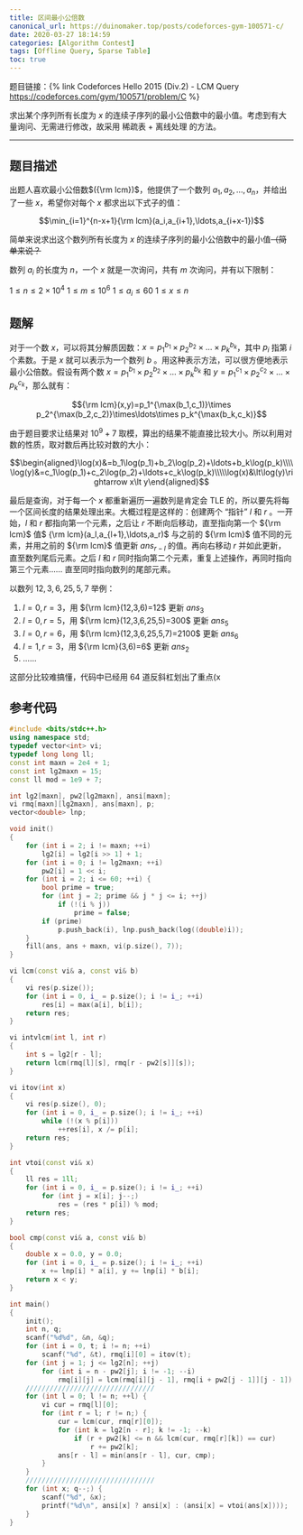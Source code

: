 ```yaml
---
title: 区间最小公倍数
canonical_url: https://duinomaker.top/posts/codeforces-gym-100571-c/
date: 2020-03-27 18:14:59
categories: [Algorithm Contest]
tags: [Offline Query, Sparse Table]
toc: true
---
```


题目链接：{% link Codeforces Hello 2015 (Div.2) - LCM Query https://codeforces.com/gym/100571/problem/C %}

求出某个序列所有长度为 $x$ 的连续子序列的最小公倍数中的最小值。考虑到有大量询问、无需进行修改，故采用 稀疏表 + 离线处理 的方法。

<!-- more -->

---

## 题目描述

出题人喜欢最小公倍数$({\rm lcm})$，他提供了一个数列 $a_1,a_2,\ldots,a_n$，并给出了一些 $x$，希望你对每个 $x$ 都求出以下式子的值：

$$\min_{i=1}^{n-x+1}{\rm lcm}(a_i,a_{i+1},\ldots,a_{i+x-1})$$

简单来说求出这个数列所有长度为 $x$ 的连续子序列的最小公倍数中的最小值~~（简单来说？~~

数列 ${a_i}$ 的长度为 $n$，一个 $x$ 就是一次询问，共有 $m$ 次询问，并有以下限制：

$1\leq n\leq 2\times 10^4$
$1\leq m\leq 10^6$
$1\leq a_i\leq 60$
$1\leq x\leq n$

## 题解

对于一个数 $x$，可以将其分解质因数：$x=p_1^{b_1}\times p_2^{b_2}\times\ldots\times p_k^{b_k}$，其中 $p_i$ 指第 $i$ 个素数。于是 $x$ 就可以表示为一个数列 $b$ 。用这种表示方法，可以很方便地表示最小公倍数。假设有两个数 $x=p_1^{b_1}\times p_2^{b_2}\times\ldots\times p_k^{b_k}$ 和 $y=p_1^{c_1}\times p_2^{c_2}\times\ldots\times p_k^{c_k}$，那么就有：

$${\rm lcm}(x,y)=p_1^{\max(b_1,c_1)}\times p_2^{\max(b_2,c_2)}\times\ldots\times p_k^{\max(b_k,c_k)}$$

由于题目要求让结果对 $10^9 + 7$ 取模，算出的结果不能直接比较大小。所以利用对数的性质，取对数后再比较对数的大小：

$$\begin{aligned}\log(x)&=b_1\log(p_1)+b_2\log(p_2)+\ldots+b_k\log(p_k)\\\\\log(y)&=c_1\log(p_1)+c_2\log(p_2)+\ldots+c_k\log(p_k)\\\\\log(x)&\lt\log(y)\rightarrow x\lt y\end{aligned}$$

最后是查询，对于每一个 $x$ 都重新遍历一遍数列是肯定会 TLE 的，所以要先将每一个区间长度的结果处理出来。大概过程是这样的：创建两个 “指针” $l$ 和 $r$ 。一开始，$l$ 和 $r$ 都指向第一个元素，之后让 $r$ 不断向后移动，直至指向第一个 ${\rm lcm}$ 值$ {\rm lcm}(a_l,a_{l+1},\ldots,a_r)$ 与之前的 ${\rm lcm}$ 值不同的元素，并用之前的 ${\rm lcm}$ 值更新 $ans_{r-l}$ 的值。再向右移动 $r$ 并如此更新，直至数列尾后元素。之后 $l$ 和 $r$ 同时指向第二个元素，重复上述操作，再同时指向第三个元素…… 直至同时指向数列的尾部元素。

以数列 $12,3,6,25,5,7$ 举例：

1. $l=0,r=3$，用 ${\rm lcm}(12,3,6)=12$ 更新 $ans_3$
2. $l=0,r=5$，用 ${\rm lcm}(12,3,6,25,5)=300$ 更新 $ans_5$
3. $l=0,r=6$，用 ${\rm lcm}(12,3,6,25,5,7)=2100$ 更新 $ans_6$
4. $l=1,r=3$，用 ${\rm lcm}(3,6)=6$ 更新 $ans_2$
5. ……

这部分比较难搞懂，代码中已经用 $64$ 道反斜杠划出了重点(x

## 参考代码

``` c++ lcm-query.cpp
#include <bits/stdc++.h>
using namespace std;
typedef vector<int> vi;
typedef long long ll;
const int maxn = 2e4 + 1;
const int lg2maxn = 15;
const ll mod = 1e9 + 7;

int lg2[maxn], pw2[lg2maxn], ansi[maxn];
vi rmq[maxn][lg2maxn], ans[maxn], p;
vector<double> lnp;

void init()
{
    for (int i = 2; i != maxn; ++i)
        lg2[i] = lg2[i >> 1] + 1;
    for (int i = 0; i != lg2maxn; ++i)
        pw2[i] = 1 << i;
    for (int i = 2; i <= 60; ++i) {
        bool prime = true;
        for (int j = 2; prime && j * j <= i; ++j)
            if (!(i % j))
                prime = false;
        if (prime)
            p.push_back(i), lnp.push_back(log((double)i));
    }
    fill(ans, ans + maxn, vi(p.size(), 7));
}

vi lcm(const vi& a, const vi& b)
{
    vi res(p.size());
    for (int i = 0, i_ = p.size(); i != i_; ++i)
        res[i] = max(a[i], b[i]);
    return res;
}

vi intvlcm(int l, int r)
{
    int s = lg2[r - l];
    return lcm(rmq[l][s], rmq[r - pw2[s]][s]);
}

vi itov(int x)
{
    vi res(p.size(), 0);
    for (int i = 0, i_ = p.size(); i != i_; ++i)
        while (!(x % p[i]))
            ++res[i], x /= p[i];
    return res;
}

int vtoi(const vi& x)
{
    ll res = 1ll;
    for (int i = 0, i_ = p.size(); i != i_; ++i)
        for (int j = x[i]; j--;)
            res = (res * p[i]) % mod;
    return res;
}

bool cmp(const vi& a, const vi& b)
{
    double x = 0.0, y = 0.0;
    for (int i = 0, i_ = p.size(); i != i_; ++i)
        x += lnp[i] * a[i], y += lnp[i] * b[i];
    return x < y;
}

int main()
{
    init();
    int n, q;
    scanf("%d%d", &n, &q);
    for (int i = 0, t; i != n; ++i)
        scanf("%d", &t), rmq[i][0] = itov(t);
    for (int j = 1; j <= lg2[n]; ++j)
        for (int i = n - pw2[j]; i != -1; --i)
            rmq[i][j] = lcm(rmq[i][j - 1], rmq[i + pw2[j - 1]][j - 1]);
    ////////////////////////////////
    for (int l = 0; l != n; ++l) {
        vi cur = rmq[l][0];
        for (int r = l; r != n;) {
            cur = lcm(cur, rmq[r][0]);
            for (int k = lg2[n - r]; k != -1; --k)
                if (r + pw2[k] <= n && lcm(cur, rmq[r][k]) == cur)
                    r += pw2[k];
            ans[r - l] = min(ans[r - l], cur, cmp);
        }
    }
    ////////////////////////////////
    for (int x; q--;) {
        scanf("%d", &x);
        printf("%d\n", ansi[x] ? ansi[x] : (ansi[x] = vtoi(ans[x])));
    }
}
```